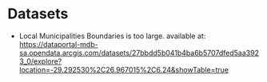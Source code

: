 # Datasets

- Local Municipalities Boundaries is too large. available at: https://dataportal-mdb-sa.opendata.arcgis.com/datasets/27bbdd5b041b4ba6b5707dfed5aa3923_0/explore?location=-29.292530%2C26.967015%2C6.24&showTable=true